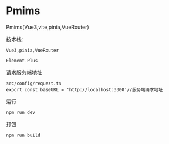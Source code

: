 # Pmims
Pmims(Vue3,vite,pinia,VueRouter)

技术栈:

```
Vue3,pinia,VueRouter

Element-Plus
```



请求服务端地址

```
src/config/request.ts
export const baseURL = 'http://localhost:3300'//服务端请求地址
```

运行

```
npm run dev
```

打包

```
npm run build
```
